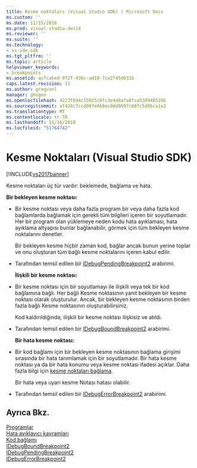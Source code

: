 ```yaml
---
title: Kesme noktaları (Visual Studio SDK) | Microsoft Docs
ms.custom: ''
ms.date: 11/15/2016
ms.prod: visual-studio-dev14
ms.reviewer: ''
ms.suite: ''
ms.technology:
- vs-ide-sdk
ms.tgt_pltfrm: ''
ms.topic: article
helpviewer_keywords:
- breakpoints
ms.assetid: acfcabed-9f2f-436c-ad18-7ca2f45d631b
caps.latest.revision: 11
ms.author: gregvanl
manager: ghogen
ms.openlocfilehash: 4223f694c55025c0fc3e4d0afe8fca530940520b
ms.sourcegitcommit: af428c7ccd007e668ec0dd8697c88fc5d8bca1e2
ms.translationtype: MT
ms.contentlocale: tr-TR
ms.lasthandoff: 11/16/2018
ms.locfileid: "51764742"
---
```

# <a name="breakpoints-visual-studio-sdk"></a>Kesme Noktaları (Visual Studio SDK)
[!INCLUDE[vs2017banner](../../includes/vs2017banner.md)]

Kesme noktaları üç tür vardır: beklemede, bağlama ve hata.  
  
 **Bir bekleyen kesme noktası:**  
  
- Bir kesme noktası veya daha fazla program bir veya daha fazla kod bağlamlarda bağlamak için gerekli tüm bilgileri içeren bir soyutlamadır. Her bir program olan yüklemeye neden kodu hata ayıklaması, hata ayıklama altyapısı bunlar bağlanabilir, görmek için tüm bekleyen kesme noktalarını denetler.  
  
   Bir bekleyen kesme hiçbir zaman kod, bağlar ancak bunun yerine toplar ve onu oluşturan tüm bağlı kesme noktalarını içeren kabul edilir.  
  
- Tarafından temsil edilen bir [IDebugPendingBreakpoint2](../../extensibility/debugger/reference/idebugpendingbreakpoint2.md) arabirimi.  
  
  **İlişkili bir kesme noktası:**  
  
- Bir kesme noktası için bir soyutlamayı ile ilişkili veya tek bir kod bağlamına bağlı. Her bağlı Kesme noktasının yanıt bekleyen bir kesme noktası olarak oluşturulur. Ancak, bir bekleyen kesme noktasının birden fazla bağlı Kesme noktasının oluşturabilirsiniz.  
  
   Kod kaldırıldığında, ilişkili bir kesme noktası ilişkisiz ve atıldı.  
  
- Tarafından temsil edilen bir [IDebugBoundBreakpoint2](../../extensibility/debugger/reference/idebugboundbreakpoint2.md) arabirimi.  
  
  **Bir hata kesme noktası:**  
  
- Bir kod bağlamı için bir bekleyen kesme noktasının bağlama girişimi sırasında bir hata tanımlamak için bir soyutlamadır. Bir hata kesme noktası ya da bir hata konumu veya kesme noktası ifadesi açıklar. Daha fazla bilgi için [kesme noktaları bağlama](../../extensibility/debugger/binding-breakpoints.md).  
  
   Bir hata veya uyarı kesme Notası hatası olabilir.  
  
- Tarafından temsil edilen bir [IDebugErrorBreakpoint2](../../extensibility/debugger/reference/idebugerrorbreakpoint2.md) arabirimi.  
  
## <a name="see-also"></a>Ayrıca Bkz.  
 [Programlar](../../extensibility/debugger/programs.md)   
 [Hata ayıklayıcı kavramları](../../extensibility/debugger/debugger-concepts.md)   
 [Kod bağlamı](../../extensibility/debugger/code-context.md)   
 [IDebugBoundBreakpoint2](../../extensibility/debugger/reference/idebugboundbreakpoint2.md)   
 [IDebugPendingBreakpoint2](../../extensibility/debugger/reference/idebugpendingbreakpoint2.md)   
 [IDebugErrorBreakpoint2](../../extensibility/debugger/reference/idebugerrorbreakpoint2.md)

